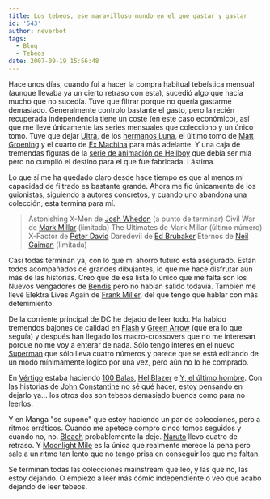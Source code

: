```yaml
---
title: Los tebeos, ese maravilloso mundo en el que gastar y gastar
id: '543'
author: neverbot
tags:
  - Blog
  - Tebeos
date: 2007-09-19 15:56:48
---
```


Hace unos días, cuando fui a hacer la compra habitual tebeística mensual (aunque llevaba ya un cierto retraso con esta), sucedió algo que hacía mucho que no sucedía. Tuve que filtrar porque no quería gastarme demasiado. Generalmente controlo bastante el gasto, pero la recién recuperada independencia tiene un coste (en este caso económico), así que me llevé únicamente las series mensuales que colecciono y un único tomo. Tuve que dejar [Ultra](http://www.aletaediciones.com/Galerias/ultra/galeria.htm), de los [hermanos Luna](http://www.lunabrothers.com/), el último tomo de [Matt Groening](http://en.wikipedia.org/wiki/Life_in_Hell#Books) y el cuarto de [Ex Machina](http://en.wikipedia.org/wiki/Ex_Machina_(comics)) para más adelante. Y una caja de tremendas figuras de la [serie de animación de Hellboy](http://en.wikipedia.org/wiki/Hellboy_Animated) que debía ser mía pero no cumplió el destino para el que fue fabricada. Lástima.

Lo que sí me ha quedado claro desde hace tiempo es que al menos mi capacidad de filtrado es bastante grande. Ahora me fío únicamente de los guionistas, siguiendo a autores concretos, y cuando uno abandona una colección, esta termina para mí.

> Astonishing X-Men de [Josh Whedon](http://en.wikipedia.org/wiki/Josh_Whedon) (a punto de terminar) 
  Civil War de [Mark Millar](http://en.wikipedia.org/wiki/Mark_Millar) (limitada) 
  The Ultimates de Mark Millar (último número) 
  X-Factor de [Peter David](http://en.wikipedia.org/wiki/Peter_David) 
  Daredevil de [Ed Brubaker](http://en.wikipedia.org/wiki/Ed_Brubaker) 
  Eternos de [Neil Gaiman](http://en.wikipedia.org/wiki/Neil_gaiman) (limitada)

Casi todas terminan ya, con lo que mi ahorro futuro está asegurado. Están todos acompañados de grandes dibujantes, lo que me hace disfrutar aún más de las historias. Creo que de esa lista lo único que me falta son los Nuevos Vengadores de [Bendis](http://en.wikipedia.org/wiki/Brian_Michael_Bendis) pero no habían salido todavía. También me llevé Elektra Lives Again de [Frank Miller](http://en.wikipedia.org/wiki/Frank_Miller_%28comics%29), del que tengo que hablar con más detenimiento.

De la corriente principal de DC he dejado de leer todo. Ha habido tremendos bajones de calidad en [Flash](http://en.wikipedia.org/wiki/Flash_%28comics%29) y [Green Arrow](http://en.wikipedia.org/wiki/Green_Arrow) (que era lo que seguía) y después han llegado los macro-crossovers que no me interesan porque no me voy a enterar de nada. Sólo tengo interes en el nuevo [Superman](http://en.wikipedia.org/wiki/Superman) que sólo lleva cuatro números y parece que se está editando de un modo mínimamente lógico por una vez, pero aún no lo he comprado.

En [Vértigo](http://en.wikipedia.org/wiki/Vertigo_Comics) estaba haciendo [100 Balas](http://en.wikipedia.org/wiki/100_bullets), [HellBlazer](http://en.wikipedia.org/wiki/Hellblazer) e [Y, el último hombre](http://en.wikipedia.org/wiki/Y:_The_Last_Man). Con las historias de [John Constantine](http://en.wikipedia.org/wiki/John_Constantine) no sé qué hacer, estoy pensando en dejarlo ya... los otros dos son tebeos demasiado buenos como para no leerlos.

Y en Manga "se supone" que estoy haciendo un par de colecciones, pero a ritmos erráticos. Cuando me apetece compro cinco tomos seguidos y cuando no, no. [Bleach](http://en.wikipedia.org/wiki/Bleach_%28manga%29) probablemente la deje. [Naruto](http://en.wikipedia.org/wiki/Naruto) llevo cuatro de retraso. Y [Moonlight Mile](http://en.wikipedia.org/wiki/Moonlight_Mile_%28manga%29) es la única que realmente merece la pena pero sale a un ritmo tan lento que no tengo prisa en conseguir los que me faltan.

Se terminan todas las colecciones mainstream que leo, y las que no, las estoy dejando. O empiezo a leer más cómic independiente o veo que acabo dejando de leer tebeos.